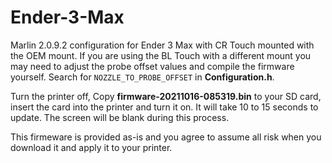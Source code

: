 # Ender-3-Max
Marlin 2.0.9.2 configuration for Ender 3 Max with CR Touch mounted with the OEM mount. If you are using the BL Touch with a different mount you may need to adjust the probe offset values and compile the firmware yourself. Search for `NOZZLE_TO_PROBE_OFFSET` in **Configuration.h**.

Turn the printer off, Copy **firmware-20211016-085319.bin** to your SD card, insert the card into the printer and turn it on. It will take 10 to 15 seconds to update. The screen will be blank during this process.

This firmeware is provided as-is and you agree to assume all risk when you download it and apply it to your printer.
